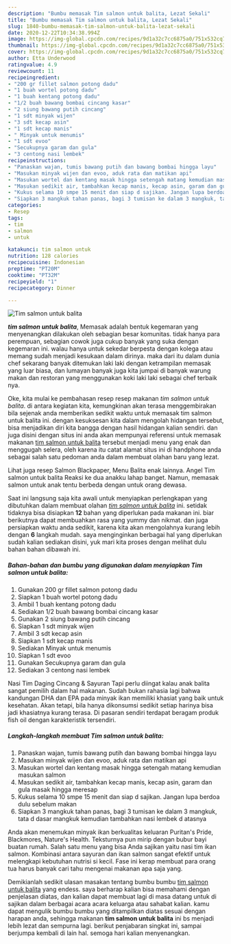 ```yaml
---
description: "Bumbu memasak Tim salmon untuk balita, Lezat Sekali"
title: "Bumbu memasak Tim salmon untuk balita, Lezat Sekali"
slug: 1840-bumbu-memasak-tim-salmon-untuk-balita-lezat-sekali
date: 2020-12-22T10:34:38.994Z
image: https://img-global.cpcdn.com/recipes/9d1a32c7cc6875a0/751x532cq70/tim-salmon-untuk-balita-foto-resep-utama.jpg
thumbnail: https://img-global.cpcdn.com/recipes/9d1a32c7cc6875a0/751x532cq70/tim-salmon-untuk-balita-foto-resep-utama.jpg
cover: https://img-global.cpcdn.com/recipes/9d1a32c7cc6875a0/751x532cq70/tim-salmon-untuk-balita-foto-resep-utama.jpg
author: Etta Underwood
ratingvalue: 4.9
reviewcount: 11
recipeingredient:
- "200 gr fillet salmon potong dadu"
- "1 buah wortel potong dadu"
- "1 buah kentang potong dadu"
- "1/2 buah bawang bombai cincang kasar"
- "2 siung bawang putih cincang"
- "1 sdt minyak wijen"
- "3 sdt kecap asin"
- "1 sdt kecap manis"
- " Minyak untuk menumis"
- "1 sdt evoo"
- "Secukupnya garam dan gula"
- "3 centong nasi lembek"
recipeinstructions:
- "Panaskan wajan, tumis bawang putih dan bawang bombai hingga layu"
- "Masukan minyak wijen dan evoo, aduk rata dan matikan api"
- "Masukan wortel dan kentang masak hingga setengah matang kemudian masukan salmon"
- "Masukan sedikit air, tambahkan kecap manis, kecap asin, garam dan gula masak hingga meresap"
- "Kukus selama 10 smpe 15 menit dan siap d sajikan. Jangan lupa berdoa dulu sebelum makan"
- "Siapkan 3 mangkuk tahan panas, bagi 3 tumisan ke dalam 3 mangkuk, tata d dasar mangkuk kemudian tambahkan nasi lembek d atasnya"
categories:
- Resep
tags:
- tim
- salmon
- untuk

katakunci: tim salmon untuk 
nutrition: 128 calories
recipecuisine: Indonesian
preptime: "PT20M"
cooktime: "PT32M"
recipeyield: "1"
recipecategory: Dinner

---
```



![Tim salmon untuk balita](https://img-global.cpcdn.com/recipes/9d1a32c7cc6875a0/751x532cq70/tim-salmon-untuk-balita-foto-resep-utama.jpg)

<b><i>tim salmon untuk balita</i></b>, Memasak adalah bentuk kegemaran yang menyenangkan dilakukan oleh sebagian besar komunitas. tidak hanya para perempuan, sebagian cowok juga cukup banyak yang suka dengan kegemaran ini. walau hanya untuk sekedar berpesta dengan kolega atau memang sudah menjadi kesukaan dalam dirinya. maka dari itu dalam dunia chef sekarang banyak ditemukan laki laki dengan ketrampilan memasak yang luar biasa, dan lumayan banyak juga kita jumpai di banyak warung makan dan restoran yang menggunakan koki laki laki sebagai chef terbaik nya.

Oke, kita mulai ke pembahasan resep resep makanan <i>tim salmon untuk balita</i>. di antara kegiatan kita, kemungkinan akan terasa menggembirakan bila sejenak anda memberikan sedikit waktu untuk memasak tim salmon untuk balita ini. dengan kesuksesan kita dalam mengolah hidangan tersebut, bisa menjadikan diri kita bangga dengan hasil hidangan kalian sendiri. dan juga disini dengan situs ini anda akan mempunyai referensi untuk memasak makanan <u>tim salmon untuk balita</u> tersebut menjadi menu yang enak dan menggugah selera, oleh karena itu catat alamat situs ini di handphone anda sebagai salah satu pedoman anda dalam membuat olahan baru yang lezat.

Lihat juga resep Salmon Blackpaper, Menu Balita enak lainnya. Angel Tim salmon untuk balita Reaksi ke dua anakku lahap banget. Namun, memasak salmon untuk anak tentu berbeda dengan untuk orang dewasa.


Saat ini langsung saja kita awali untuk menyiapkan perlengkapan yang dibutuhkan dalam membuat olahan <u><i>tim salmon untuk balita</i></u> ini. setidak tidaknya bisa disiapkan <b>12</b> bahan yang diperlukan pada makanan ini. biar berikutnya dapat membuahkan rasa yang yummy dan nikmat. dan juga persiapkan waktu anda sedikit, karena kita akan mengolahnya kurang lebih dengan <b>6</b> langkah mudah. saya menginginkan berbagai hal yang diperlukan sudah kalian sediakan disini, yuk mari kita proses dengan melihat dulu bahan bahan dibawah ini.

<!--inarticleads1-->

##### Bahan-bahan dan bumbu yang digunakan dalam menyiapkan Tim salmon untuk balita:

1. Gunakan 200 gr fillet salmon potong dadu
1. Siapkan 1 buah wortel potong dadu
1. Ambil 1 buah kentang potong dadu
1. Sediakan 1/2 buah bawang bombai cincang kasar
1. Gunakan 2 siung bawang putih cincang
1. Siapkan 1 sdt minyak wijen
1. Ambil 3 sdt kecap asin
1. Siapkan 1 sdt kecap manis
1. Sediakan  Minyak untuk menumis
1. Siapkan 1 sdt evoo
1. Gunakan Secukupnya garam dan gula
1. Sediakan 3 centong nasi lembek


Nasi Tim Daging Cincang &amp; Sayuran Tapi perlu diingat kalau anak balita sangat pemilih dalam hal makanan. Sudah bukan rahasia lagi bahwa kandungan DHA dan EPA pada minyak ikan memiliki khasiat yang baik untuk kesehatan. Akan tetapi, bila hanya dikonsumsi sedikit setiap harinya bisa jadi khasiatnya kurang terasa. Di pasaran sendiri terdapat beragam produk fish oil dengan karakteristik tersendiri. 

<!--inarticleads2-->

##### Langkah-langkah membuat Tim salmon untuk balita:

1. Panaskan wajan, tumis bawang putih dan bawang bombai hingga layu
1. Masukan minyak wijen dan evoo, aduk rata dan matikan api
1. Masukan wortel dan kentang masak hingga setengah matang kemudian masukan salmon
1. Masukan sedikit air, tambahkan kecap manis, kecap asin, garam dan gula masak hingga meresap
1. Kukus selama 10 smpe 15 menit dan siap d sajikan. Jangan lupa berdoa dulu sebelum makan
1. Siapkan 3 mangkuk tahan panas, bagi 3 tumisan ke dalam 3 mangkuk, tata d dasar mangkuk kemudian tambahkan nasi lembek d atasnya


Anda akan menemukan minyak ikan berkualitas keluaran Puritan&#39;s Pride, Blackmores, Nature&#39;s Health. Teksturnya pun mirip dengan bubur bayi buatan rumah. Salah satu menu yang bisa Anda sajikan yaitu nasi tim ikan salmon. Kombinasi antara sayuran dan ikan salmon sangat efektif untuk melengkapi kebutuhan nutrisi si kecil. Fase ini kerap membuat para orang tua harus banyak cari tahu mengenai makanan apa saja yang. 

Demikianlah sedikit ulasan masakan tentang bumbu bumbu <u>tim salmon untuk balita</u> yang endess. saya berharap kalian bisa memahami dengan penjelasan diatas, dan kalian dapat membuat lagi di masa datang untuk di sajikan dalam berbagai acara acara keluarga atau sahabat kalian. kamu dapat mengulik bumbu bumbu yang ditampilkan diatas sesuai dengan harapan anda, sehingga makanan <b>tim salmon untuk balita</b> ini bs menjadi lebih lezat dan sempurna lagi. berikut penjabaran singkat ini, sampai berjumpa kembali di lain hal. semoga hari kalian menyenangkan.
